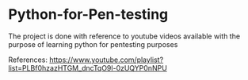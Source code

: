 # Python-for-Pen-testing
The project is done with reference to youtube videos available with the purpose of learning python for pentesting purposes

References: https://www.youtube.com/playlist?list=PLBf0hzazHTGM_dncTqO9l-0zUQYP0nNPU


